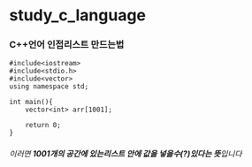 # study_c_language

### C++언어 인접리스트 만드는법
```
#include<iostream>
#include<stdio.h>
#include<vector>
using namespace std;

int main(){
	vector<int> arr[1001];
	
	return 0;
}
```
###### 이러면 **1001개의 공간에 있는리스트 안에 값을 넣을수(?)있다는 뜻**입니다
